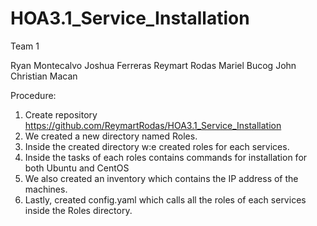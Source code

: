 # HOA3.1_Service_Installation
Team 1

Ryan Montecalvo
Joshua Ferreras
Reymart Rodas
Mariel Bucog
John Christian Macan

Procedure:

1. Create repository https://github.com/ReymartRodas/HOA3.1_Service_Installation
2. We created a new directory named Roles.
3. Inside the created directory w:e created roles for each services.
4. Inside the tasks of each roles contains commands for installation for both Ubuntu and CentOS
5. We also created an inventory which contains the IP address of the machines.
6. Lastly, created config.yaml which calls all the roles of each services inside the Roles directory.
